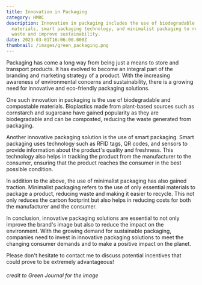 ```yaml
---
title: Innovation in Packaging
category: HMRC
description: Innovation in packaging includes the use of biodegradable
  materials, smart packaging technology, and minimalist packaging to reduce
  waste and improve sustainability.
date: 2023-03-01T16:06:00.000Z
thumbnail: /images/green_packaging.png
---
```

Packaging has come a long way from being just a means to store and transport products. It has evolved to become an integral part of the branding and marketing strategy of a product. With the increasing awareness of environmental concerns and sustainability, there is a growing need for innovative and eco-friendly packaging solutions.

One such innovation in packaging is the use of biodegradable and compostable materials. Bioplastics made from plant-based sources such as cornstarch and sugarcane have gained popularity as they are biodegradable and can be composted, reducing the waste generated from packaging.

Another innovative packaging solution is the use of smart packaging. Smart packaging uses technology such as RFID tags, QR codes, and sensors to provide information about the product's quality and freshness. This technology also helps in tracking the product from the manufacturer to the consumer, ensuring that the product reaches the consumer in the best possible condition.

In addition to the above, the use of minimalist packaging has also gained traction. Minimalist packaging refers to the use of only essential materials to package a product, reducing waste and making it easier to recycle. This not only reduces the carbon footprint but also helps in reducing costs for both the manufacturer and the consumer.

In conclusion, innovative packaging solutions are essential to not only improve the brand's image but also to reduce the impact on the environment. With the growing demand for sustainable packaging, companies need to invest in innovative packaging solutions to meet the changing consumer demands and to make a positive impact on the planet.

Please don't hesitate to contact me to discuss potential incentives that could prove to be extremely advantageous!

###### *c﻿redit to Green Journal for the image*
